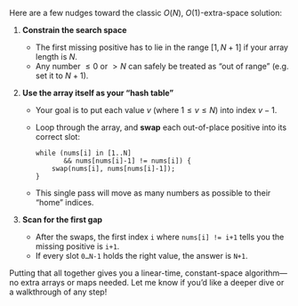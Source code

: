 Here are a few nudges toward the classic $O(N)$, $O(1)$-extra-space solution:

1. **Constrain the search space**

    * The first missing positive has to lie in the range $[1,\,N+1]$ if your array length is $N$.
    * Any number $\le0$ or $>N$ can safely be treated as “out of range” (e.g. set it to $N+1$).

2. **Use the array itself as your “hash table”**

    * Your goal is to put each value $v$ (where $1 \le v \le N$) into index $v-1$.
    * Loop through the array, and **swap** each out-of-place positive into its correct slot:

      ```
      while (nums[i] in [1..N]  
             && nums[nums[i]-1] != nums[i]) {  
          swap(nums[i], nums[nums[i]-1]);  
      }  
      ```
    * This single pass will move as many numbers as possible to their “home” indices.

3. **Scan for the first gap**

    * After the swaps, the first index `i` where `nums[i] != i+1` tells you the missing positive is `i+1`.
    * If every slot `0…N-1` holds the right value, the answer is `N+1`.

Putting that all together gives you a linear-time, constant-space algorithm—no extra arrays or maps needed. Let me know
if you’d like a deeper dive or a walkthrough of any step!
